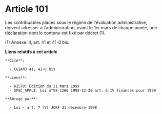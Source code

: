 # Article 101

Les contribuables placés sous le régime de l'évaluation administrative, doivent adresser à l'administration, avant le 1er
mars de chaque année, une déclaration dont le contenu est fixé par décret (1).

(1) Annexe III, art. 41 et 41-0 bis.

**Liens relatifs à cet article**

	**Cite**:

	  - CGIAN3 41, 41-0 bis

	**Liens**:

	  - HISTO: Edition du 31 mars 1999
	  - SPEC_APPLI: Loi n°98-1266 1998-12-30 art. 6 IV Finances pour 1999

	**Abrogé par**:

	  - Loi - art. 7 (V) JORF 31 décembre 1998
